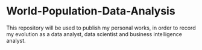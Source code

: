 # World-Population-Data-Analysis
This repository will be used to publish my personal works, in order to record my evolution as a data analyst, data scientist and business intelligence analyst.

